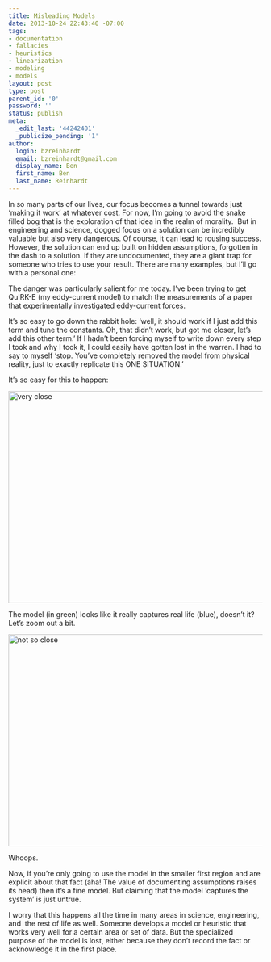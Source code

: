 ```yaml
---
title: Misleading Models
date: 2013-10-24 22:43:40 -07:00
tags:
- documentation
- fallacies
- heuristics
- linearization
- modeling
- models
layout: post
type: post
parent_id: '0'
password: ''
status: publish
meta:
  _edit_last: '44242401'
  _publicize_pending: '1'
author:
  login: bzreinhardt
  email: bzreinhardt@gmail.com
  display_name: Ben
  first_name: Ben
  last_name: Reinhardt
---
```


<p>In so many parts of our lives, our focus becomes a tunnel towards just ‘making it work’ at whatever cost. For now, I’m going to avoid the snake filled bog that is the exploration of that idea in the realm of morality.  But in engineering and science, dogged focus on a solution can be incredibly valuable but also very dangerous. Of course, it can lead to rousing success. However, the solution can end up built on hidden assumptions, forgotten in the dash to a solution. If they are undocumented, they are a giant trap for someone who tries to use your result. There are many examples, but I’ll go with a personal one:</p>
<p>The danger was particularly salient for me today. I’ve been trying to get QuIRK-E (my eddy-current model) to match the measurements of a paper that experimentally investigated eddy-current forces.</p>
<p>It’s so easy to go down the rabbit hole: ‘well, it should work if I just add this term and tune the constants. Oh, that didn’t work, but got me closer, let’s add this other term.’ If I hadn’t been forcing myself to write down every step I took and why I took it, I could easily have gotten lost in the warren. I had to say to myself ‘stop. You’ve completely removed the model from physical reality, just to exactly replicate this ONE SITUATION.’</p>
<p>It’s so easy for this to happen:</p>
<p><a href="http://benjaminreinhardt.files.wordpress.com/2013/10/very-close.jpg"><img class="alignnone size-full wp-image-794" alt="very close" src="{{ site.baseurl }}/assets/very-close.jpg" width="560" height="420" /></a></p>
<p>The model (in green) looks like it really captures real life (blue), doesn’t it? Let’s zoom out a bit.</p>
<p><a href="http://benjaminreinhardt.files.wordpress.com/2013/10/not-so-close.jpg"><img class="alignnone size-full wp-image-793" alt="not so close" src="{{ site.baseurl }}/assets/not-so-close.jpg" width="560" height="420" /></a></p>
<p>Whoops.</p>
<p>Now, if you’re only going to use the model in the smaller first region and are explicit about that fact (aha! The value of documenting assumptions raises its head) then it’s a fine model. But claiming that the model ‘captures the system’ is just untrue.</p>
<p>I worry that this happens all the time in many areas in science, engineering, and  the rest of life as well. Someone develops a model or heuristic that works very well for a certain area or set of data. But the specialized purpose of the model is lost, either because they don’t record the fact or acknowledge it in the first place.</p>
